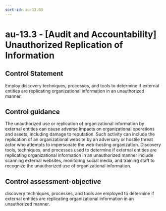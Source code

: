 ```yaml
---
sort-id: au-13.03
---
```


# au-13.3 - \[Audit and Accountability\] Unauthorized Replication of Information

## Control Statement

Employ discovery techniques, processes, and tools to determine if external entities are replicating organizational information in an unauthorized manner.

## Control guidance

The unauthorized use or replication of organizational information by external entities can cause adverse impacts on organizational operations and assets, including damage to reputation. Such activity can include the replication of an organizational website by an adversary or hostile threat actor who attempts to impersonate the web-hosting organization. Discovery tools, techniques, and processes used to determine if external entities are replicating organizational information in an unauthorized manner include scanning external websites, monitoring social media, and training staff to recognize the unauthorized use of organizational information.

## Control assessment-objective

discovery techniques, processes, and tools are employed to determine if external entities are replicating organizational information in an unauthorized manner.
